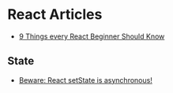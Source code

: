 # React Articles
* [9 Things every React Beginner Should Know](https://camjackson.net/post/9-things-every-reactjs-beginner-should-know)

## State
* [Beware: React setState is asynchronous!](https://medium.com/@wereHamster/beware-react-setstate-is-asynchronous-ce87ef1a9cf3)

